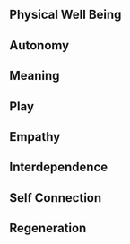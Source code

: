 ## Physical Well Being
## Autonomy
## Meaning
## Play
## Empathy
## Interdependence
## Self Connection
## Regeneration
